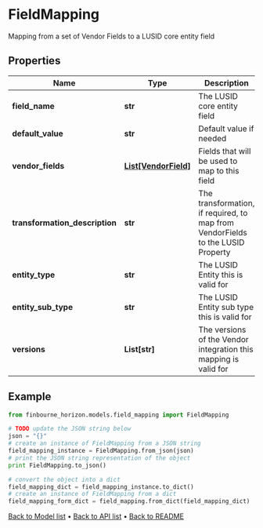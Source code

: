 # FieldMapping

Mapping from a set of Vendor Fields to a LUSID core entity field

## Properties
Name | Type | Description | Notes
------------ | ------------- | ------------- | -------------
**field_name** | **str** | The LUSID core entity field | 
**default_value** | **str** | Default value if needed | [optional] 
**vendor_fields** | [**List[VendorField]**](VendorField.md) | Fields that will be used to map to this field | 
**transformation_description** | **str** | The transformation, if required, to map from VendorFields to the LUSID Property | [optional] 
**entity_type** | **str** | The LUSID Entity this is valid for | 
**entity_sub_type** | **str** | The LUSID Entity sub type this is valid for | [optional] 
**versions** | **List[str]** | The versions of the Vendor integration this mapping is valid for | 

## Example

```python
from finbourne_horizon.models.field_mapping import FieldMapping

# TODO update the JSON string below
json = "{}"
# create an instance of FieldMapping from a JSON string
field_mapping_instance = FieldMapping.from_json(json)
# print the JSON string representation of the object
print FieldMapping.to_json()

# convert the object into a dict
field_mapping_dict = field_mapping_instance.to_dict()
# create an instance of FieldMapping from a dict
field_mapping_form_dict = field_mapping.from_dict(field_mapping_dict)
```
[Back to Model list](../README.md#documentation-for-models) &#8226; [Back to API list](../README.md#documentation-for-api-endpoints) &#8226; [Back to README](../README.md)


